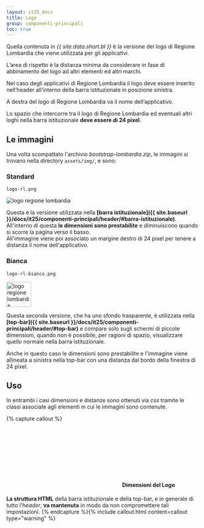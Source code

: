 ```yaml
---
layout: it25_docs
title: Logo
group: componenti-principali
toc: true
---
```


Quella contenuta in *{{ site.data.short.bl }}* è la versione del logo di Regione Lombardia che viene utilizzata per gli applicativi.

L’area di rispetto è la distanza minima da considerare in fase di abbinamento del logo ad altri elementi ed altri marchi.

Nel caso degli applicativi di Regione Lombardia il logo deve essere inserito nell’header all’interno della barra istituzionale in posizione sinistra.

A destra del logo di Regione Lombardia va il nome dell’applicativo.

Lo spazio che intercorre tra il logo di Regione Lombardia ed eventuali altri loghi nella barra istituzionale **deve essere di 24 pixel**.

## Le immagini

Una volta scompattato l'archivio *bootstrap-lombardia.zip*, le immagini si trovano nella directory `assets/img/`, e sono:


### Standard
`logo-rl.png`
<div class="bd-example">
  <img src="{{ site.baseurl }}/dist/assets/img/logo-rl.png" alt="logo regione lombardia" class="it25-header-logo d-none d-md-block">
</div>

Questa è la versione utilizzata nella **[barra istituzionale]({{ site.baseurl }}/docs/it25/componenti-principali/header/#barra-istituzionale)**.  
All'interno di questa **le dimensioni sono prestabilite** e diminuiscono quando si scorre la pagina verso il basso.  
All'immagine viene poi associato un margine destro di 24 pixel per tenere a distanza il nome dell'applicativo.


### Bianca
`logo-rl-bianco.png`
<div class="bd-example">
  <div class="it-header-slim-wrapper it25-top-bar" style="height: 65px">
    <img style="height: 65px" src="{{ site.baseurl }}/dist/assets/img/logo-rl-bianco.png" alt="logo regione lombardia" class="it25-header-logo d-none d-md-block">
  </div>
</div>

Questa seconda versione, che ha uno sfondo trasparente, è utilizzata nella **[top-bar]({{ site.baseurl }}/docs/it25/componenti-principali/header/#top-bar)** e compare solo sugli schermi di piccole dimensioni, quando non è possibile, per ragioni di spazio, visualizzare quello normale nella barra istituzionale.

Anche in questo caso le dimensioni sono prestabilite e l'immagine viene allineata a sinistra nella top-bar con una distanza dal bordo della finestra di 24 pixel.


## Uso
In entrambi i casi dimensioni e distanze sono ottenuti via *css* tramite le classi associate agli elementi in cui le immagini sono contenute.  

{% capture callout %}
#### <svg class="icon icon-warning icon-lg"><use xlink:href="{{ site.baseurl }}/dist/svg/sprite.svg#it-warning-circle"></use></svg> Dimensioni del Logo
**La struttura HTML** della barra istituzionale e della top-bar, e in generale di tutto l'*header*, **va mantenuta** in modo da non compromettere tali impostazioni.
{% endcapture %}{% include callout.html content=callout type="warning" %}

